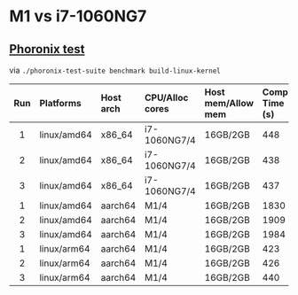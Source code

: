 # M1 vs i7-1060NG7
## [Phoronix test](https://github.com/phoronix-test-suite/phoronix-test-suite) 
via `./phoronix-test-suite benchmark build-linux-kernel`

| Run	| Platforms	| Host arch 	| CPU/Alloc cores	| Host mem/Allow mem	| Compile Time (s)
| :---:	| :---		| :---		| :---			| :---			| :---				
| 1	| linux/amd64	| x86\_64	| i7-1060NG7/4		| 16GB/2GB		| 448
| 2	| linux/amd64	| x86\_64	| i7-1060NG7/4		| 16GB/2GB		| 438
| 3	| linux/amd64	| x86\_64	| i7-1060NG7/4		| 16GB/2GB		| 437
| 1	| linux/amd64	| aarch64	| M1/4			| 16GB/2GB		| 1830
| 2	| linux/amd64	| aarch64	| M1/4			| 16GB/2GB		| 1909
| 3	| linux/amd64	| aarch64	| M1/4			| 16GB/2GB		| 1984
| 1	| linux/arm64	| aarch64	| M1/4			| 16GB/2GB		| 423
| 2	| linux/arm64	| aarch64	| M1/4			| 16GB/2GB		| 426
| 3	| linux/arm64	| aarch64	| M1/4			| 16GB/2GB		| 440
